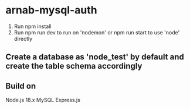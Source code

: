 # arnab-mysql-auth

1. Run npm install
2. Run npm run dev to run on 'nodemon' or npm run start to use 'node' directly


## Create a database as 'node_test' by default and create the table schema accordingly

## Build on
Node.js 18.x
MySQL
Express.js